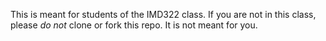 This is meant for students of the IMD322 class. If you are not in this class,
please *do not* clone or fork this repo. It is not meant for you.
